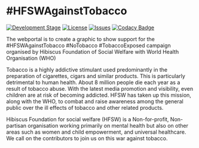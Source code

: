 # #HFSWAgainstTobacco

[![Development Stage](https://img.shields.io/badge/Development-v.2.0-blue)]()
[![License](https://img.shields.io/github/license/Hibiscus-Foundation/tobaccoexposed)](https://github.com/Hibiscus-Foundation/tobaccoexposed/blob/master/LICENSE)
[![Issues](https://img.shields.io/github/issues/Hibiscus-Foundation/tobaccoexposed)]()
[![Codacy Badge](https://api.codacy.com/project/badge/Grade/4b1b4bbdac7740a18c4fdd83e001fa24)](https://app.codacy.com/gh/Hibiscus-Foundation/tobaccoexposed?utm_source=github.com&utm_medium=referral&utm_content=Hibiscus-Foundation/tobaccoexposed&utm_campaign=Badge_Grade_Dashboard)
<br>

The webportal is to create a graphic to show support for the #HFSWAgainstTobacco #NoTobacco #TobaccoExposed campaign organised by Hibiscus Foundation of Social Welfare with World Health Organisation (WHO)

Tobacco is a highly addictive stimulant used predominantly in the preparation of cigarettes, cigars and similar products. This is particularly detrimental to human health. About 8 million people die each year as a result of tobacco abuse. With the latest media promotion and visibility, even children are at risk of becoming addicted. 
HFSW has taken up this mission, along with the WHO, to combat and raise awareness among the general public over the ill effects of tobacco and other related products.

Hibiscus Foundation for social welfare (HFSW) is a Non-for-profit, Non-partisan organisation working primarily on mental health but also on other areas such as women and child empowerment, and universal healthcare. 
We call on the contributors to join us on this war against tobacco.
